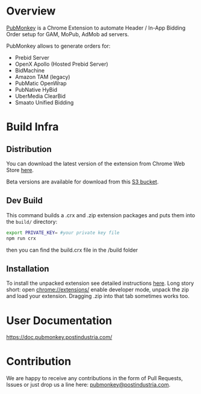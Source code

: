 # Overview

[PubMonkey](https://pubmonkey.postindustria.com/) is a Chrome Extension to automate Header / In-App Bidding Order setup for GAM, MoPub, AdMob ad servers.

PubMonkey allows to generate orders for: 
- Prebid Server
- OpenX Apollo (Hosted Prebid Server)
- BidMachine
- Amazon TAM (legacy)
- PubMatic OpenWrap
- PubNative HyBid
- UberMedia ClearBid
- Smaato Unified Bidding


# Build Infra

## Distribution
You can download the latest version of the extension from Chrome Web Store [here](https://chrome.google.com/webstore/detail/pubmonkey/cjbdhopmleoleednpeaknmmbepfkhaml).

Beta versions are available for download from this [S3 bucket](http://pi-pubmonkey-upload.s3-website-us-east-1.amazonaws.com/).

## Dev Build

This command builds a .crx and .zip extension packages and puts them into the `build/` directory:
```sh
export PRIVATE_KEY= #your private key file
npm run crx
```
then you can find the build.crx file in the /build folder

## Installation
To install the unpacked extension see detailed instructions [here](https://developer.chrome.com/docs/extensions/mv2/getstarted/).  Long story short: open [chrome://extensions/](chrome://extensions/) enable developer mode, unpack the zip and load your extension.  Dragging .zip into that tab sometimes works too. 


# User Documentation

https://doc.pubmonkey.postindustria.com/

# Contribution

We are happy to receive any contributions in the form of Pull Requests, Issues or just drop us a line here: pubmonkey@postindustria.com.
